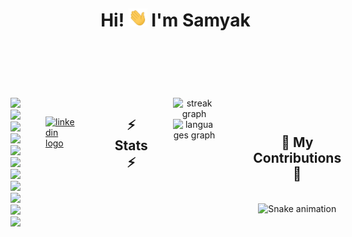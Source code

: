 <ul align="center">
  <h1 style="display: inline-block">
    Hi! <img src="https://raw.githubusercontent.com/ABSphreak/ABSphreak/master/gifs/Hi.gif" width="30px" /> I'm Samyak
  </h1>
</ul>

<br /><br /><br />

###

<div style="display: flex; align-items: flex-start; gap: 20px;">

  <!-- Left side: Other GIFs and icons -->
  <div style="flex: 1 1 auto;">
    <div>
      <a href="" target="_blank">
        <img src="https://media3.giphy.com/media/v1.Y2lkPTc5MGI3NjExZXp2em45aHZ1eWpzZGxmN295YW9zbjZscGFzYnRobzFiOHhqczE4diZlcD12MV9pbnRlcm5hbF9naWZfYnlfaWQmY3Q9Zw/SvFocn0wNMx0iv2rYz/giphy.gif" height="90" />
      </a>

  <a href="https://python.org/" target="_blank">
        <img src="https://media1.giphy.com/media/KAq5w47R9rmTuvWOWa/giphy.gif" height="90" />
      </a>

   <a href="https://www.docker.com/" target="_blank">
        <img src="https://raw.githubusercontent.com/itsksaurabh/itsksaurabh/master/assets/docker.gif" height="80" />
      </a>

   <a href="https://www.djangoproject.com/" target="_blank">
        <img src="https://www.edgica.com/wp-content/files/django-logo-big.jpg" height="80" />
      </a>

  <a href="https://www.djangoproject.com/" target="_blank">
        <img src="https://media2.giphy.com/media/eNAsjO55tPbgaor7ma/source.gif" height="80" />
      </a>
      <a href="https://www.djangoproject.com/" target="_blank">
        <img src="https://images-cdn.openxcell.com/wp-content/uploads/2024/07/25090553/nodejs-inner.webp" height="80" />
      </a>
            <a href="https://www.djangoproject.com/" target="_blank">
        <img src="https://cdn.worldvectorlogo.com/logos/arduino-1.svg" height="80" />
      </a>
            <a href="https://www.djangoproject.com/" target="_blank">
        <img src="https://cdn.jsdelivr.net/gh/devicons/devicon/icons/postgresql/postgresql-original.svg" height="80" />
      </a>
            <a href="https://www.djangoproject.com/" target="_blank">
        <img src="https://i.pinimg.com/736x/c2/66/4d/c2664dcf18d2fd777aa954df6cd113a2.jpg" height="80" />
      </a>
            <a href="https://www.djangoproject.com/" target="_blank">
        <img src="https://cdn.jsdelivr.net/gh/devicons/devicon/icons/mysql/mysql-original.svg" height="80" />
      </a>
            <a href="https://www.djangoproject.com/" target="_blank">
        <img src="https://cdn.jsdelivr.net/gh/devicons/devicon/icons/redis/redis-original.svg" height="80" />
      </a>
      

     

      
   </div>


  <!-- Right side: First GIF -->


</div>

###

<!-- Connect with Me -->
<div align="left" style="margin-top: 30px;">
  <a href="https://www.linkedin.com/in/samyak-choudhary/" target="_blank">
    <img src="https://img.shields.io/static/v1?message=LinkedIn&logo=linkedin&color=0077B5&logoColor=white&style=for-the-badge" height="40" alt="linkedin logo" />
  </a>
</div>

###

<br /><br /><br />

<h2 align="center">⚡ Stats ⚡</h2>

<br />

<div align="center">
  <img src="https://streak-stats.demolab.com?user=SAMurai-16&locale=en&mode=daily&theme=dracula&hide_border=false&border_radius=5" height="150" alt="streak graph" />
  <img src="https://github-readme-stats.vercel.app/api/top-langs?username=SAMurai-16&locale=en&layout=compact&card_width=320&langs_count=5&theme=dracula&hide_border=false" height="150" alt="languages graph" />
</div>

<br /><br />

<br clear="both" />

<div align="center" style="margin-top: 30px;">
  <h2>🐍 My Contributions 🐍</h2>
  <br />
  <img src="https://raw.githubusercontent.com/SAMurai-16/SAMurai-16/output/snake.svg" alt="Snake animation" />
  <br /><br /><br />
</div>
